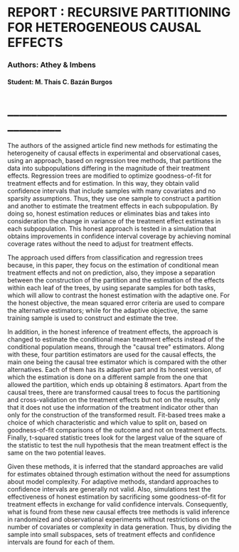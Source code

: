 # REPORT : RECURSIVE PARTITIONING FOR HETEROGENEOUS CAUSAL EFFECTS
### Authors: Athey & Imbens

#### Student: M. Thais C. Bazán Burgos
# ______________________________________________

The authors of the assigned article find new methods for estimating the heterogeneity of causal effects in experimental and observational cases, using an approach, based on regression tree methods, that partitions the data into subpopulations differing in the magnitude of their treatment effects. Regression trees are modified to optimize goodness-of-fit for treatment effects and for estimation. In this way, they obtain valid confidence intervals that include samples with many covariates and no sparsity assumptions. Thus, they use one sample to construct a partition and another to estimate the treatment effects in each subpopulation. By doing so, honest estimation reduces or eliminates bias and takes into consideration the change in variance of the treatment effect estimates in each subpopulation. This honest approach is tested in a simulation that obtains improvements in confidence interval coverage by achieving nominal coverage rates without the need to adjust for treatment effects.

The approach used differs from classification and regression trees because, in this paper, they focus on the estimation of conditional mean treatment effects and not on prediction, also, they impose a separation between the construction of the partition and the estimation of the effects within each leaf of the trees, by using separate samples for both tasks, which will allow to contrast the honest estimation with the adaptive one. For the honest objective, the mean squared error criteria are used to compare the alternative estimators; while for the adaptive objective, the same training sample is used to construct and estimate the tree.

In addition, in the honest inference of treatment effects, the approach is changed to estimate the conditional mean treatment effects instead of the conditional population means, through the "causal tree" estimators. Along with these, four partition estimators are used for the causal effects, the main one being the causal tree estimator which is compared with the other alternatives. Each of them has its adaptive part and its honest version, of which the estimation is done on a different sample from the one that allowed the partition, which ends up obtaining 8 estimators. Apart from the causal trees, there are transformed causal trees to focus the partitioning and cross-validation on the treatment effects but not on the results, only that it does not use the information of the treatment indicator other than only for the construction of the transformed result. Fit-based trees make a choice of which characteristic and which value to split on, based on goodness-of-fit comparisons of the outcome and not on treatment effects. Finally, t-squared statistic trees look for the largest value of the square of the statistic to test the null hypothesis that the mean treatment effect is the same on the two potential leaves.

Given these methods, it is inferred that the standard approaches are valid for estimates obtained through estimation without the need for assumptions about model complexity. For adaptive methods, standard approaches to confidence intervals are generally not valid. Also, simulations test the effectiveness of honest estimation by sacrificing some goodness-of-fit for treatment effects in exchange for valid confidence intervals. Consequently, what is found from these new causal effects tree methods is valid inference in randomized and observational experiments without restrictions on the number of covariates or complexity in data generation. Thus, by dividing the sample into small subspaces, sets of treatment effects and confidence intervals are found for each of them.